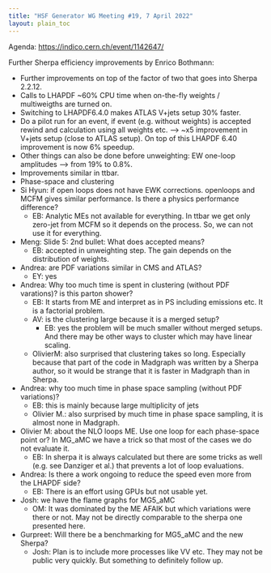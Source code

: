 ```yaml
---
title: "HSF Generator WG Meeting #19, 7 April 2022"
layout: plain_toc
---
```


Agenda: <https://indico.cern.ch/event/1142647/>

Further Sherpa efficiency improvements by Enrico Bothmann:

* Further improvements on top of the factor of two that goes into Sherpa 2.2.12.
* Calls to LHAPDF ~60% CPU time when on-the-fly weights / multiweigths are turned on.  
* Switching to LHAPDF6.4.0 makes ATLAS V+jets setup 30% faster.
* Do a pilot run for an event, if event (e.g. without weights) is accepted rewind and calculation using all weights etc.  --> ~x5 improvement in V+jets setup (close to ATLAS setup). On top of this LHAPDF 6.40 improvement is now 6% speedup. 
* Other things can also be done before unweighting: EW one-loop amplitudes --> from 19% to 0.8%. 
* Improvements similar in ttbar. 
* Phase-space and clustering 
* Si Hyun: if open loops does not have EWK corrections. openloops and MCFM gives similar performance. Is there a physics performance difference? 
    * EB: Analytic MEs not available for everything. In ttbar we get only zero-jet from MCFM so it depends on the process. So, we can not use it for everything. 
* Meng: Slide 5: 2nd bullet: What does accepted means? 
    * EB: accepted in unweighting step. The gain depends on the distribution of weights. 
* Andrea: are PDF variations similar in CMS and ATLAS?
    * EY: yes
* Andrea: Why too much time is spent in clustering (without PDF varations)? is this parton shower? 
    * EB: It starts from ME and interpret as in PS including emissions etc. It is a factorial problem. 
    * AV: is the clustering large because it is a merged setup? 
        * EB: yes the problem will be much smaller without merged setups.  And there may be other ways to cluster which may have linear scaling.
    * OlivierM: also surprised that clustering takes so long. Especially because that part of the code in Madgraph was written by a Sherpa author, so it would be strange that it is faster in Madgraph than in Sherpa. 
* Andrea: why too much time in phase space sampling (without PDF variations)?
    * EB: this is mainly because large multiplicity of jets
    * Olivier M.: also surprised by much time in phase space sampling, it is almost none in Madgraph. 
* Olivier M: about the NLO loops ME. Use one loop for each phase-space point or? In MG_aMC we have a trick so that most of the cases we do not evaluate it. 
    * EB: In sherpa it is always calculated but there are some tricks as well (e.g. see Danziger et al.) that prevents a lot of loop evaluations. 
* Andrea: Is there a work ongoing to reduce the speed even more from the LHAPDF side?
    * EB: There is an effort using GPUs but not usable yet. 
* Josh: we have the flame graphs for MG5_aMC
    * OM: It was dominated by the ME AFAIK but which variations were there or not. May not be directly comparable to the sherpa one presented here. 
* Gurpreet: Will there be a benchmarking for MG5_aMC  and the new Sherpa?
    * Josh: Plan is to include more processes like VV etc. They may not be public very quickly. But something to definitely follow up. 


